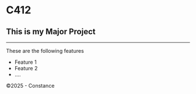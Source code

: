 # C412 

## This is my Major Project
_____________
These are the following features 
  - Feature 1
  - Feature 2
  - ....

&copy;2025 - Constance 
